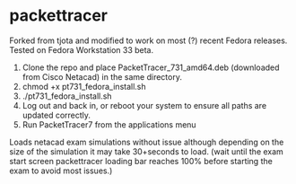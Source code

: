 # packettracer

Forked from tjota and modified to work on most (?) recent Fedora releases. Tested on Fedora Workstation 33 beta.

1. Clone the repo and place PacketTracer_731_amd64.deb (downloaded from Cisco Netacad) in the same directory. 
2. chmod +x pt731_fedora_install.sh
3. ./pt731_fedora_install.sh
4. Log out and back in, or reboot your system to ensure all paths are updated correctly.
5. Run PacketTracer7 from the applications menu

Loads netacad exam simulations without issue although depending on the size of the simulation it may take 30+seconds to load. (wait until the exam start screen packettracer loading bar reaches 100% before starting the exam to avoid most issues.)
